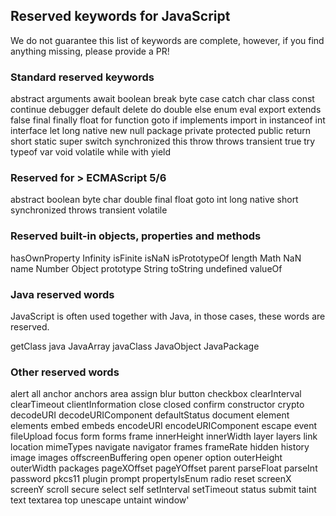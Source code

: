 ## Reserved keywords for JavaScript
We do not guarantee this list of keywords are complete, however, if you find anything missing, please provide a PR!

### Standard reserved keywords
abstract 
arguments 
await 
boolean 
break 
byte 
case 
catch 
char 
class 
const 
continue 
debugger 
default 
delete 
do 
double 
else 
enum 
eval 
export 
extends 
false 
final 
finally 
float 
for 
function 
goto 
if 
implements 
import 
in 
instanceof 
int 
interface 
let 
long 
native 
new 
null 
package 
private 
protected 
public 
return 
short 
static 
super 
switch 
synchronized 
this 
throw 
throws 
transient 
true 
try 
typeof 
var 
void 
volatile 
while 
with 
yield 
### Reserved for > ECMAScript 5/6
abstract 
boolean 
byte 
char 
double 
final 
float 
goto 
int 
long 
native 
short 
synchronized 
throws 
transient 
volatile 
### Reserved built-in objects, properties and methods
hasOwnProperty 
Infinity 
isFinite 
isNaN 
isPrototypeOf 
length 
Math 
NaN 
name 
Number 
Object 
prototype 
String 
toString 
undefined 
valueOf 

### Java reserved words
JavaScript is often used together with Java, in those cases, these words are reserved.

getClass 
java 
JavaArray 
javaClass 
JavaObject 
JavaPackage 

### Other reserved words
alert 
all 
anchor 
anchors 
area 
assign 
blur 
button 
checkbox 
clearInterval 
clearTimeout 
clientInformation 
close 
closed 
confirm 
constructor 
crypto 
decodeURI 
decodeURIComponent 
defaultStatus 
document 
element 
elements 
embed 
embeds 
encodeURI 
encodeURIComponent 
escape 
event 
fileUpload 
focus 
form 
forms 
frame 
innerHeight 
innerWidth 
layer 
layers 
link 
location 
mimeTypes 
navigate 
navigator 
frames 
frameRate 
hidden 
history 
image 
images 
offscreenBuffering 
open 
opener 
option 
outerHeight 
outerWidth 
packages 
pageXOffset 
pageYOffset 
parent 
parseFloat 
parseInt 
password 
pkcs11 
plugin 
prompt 
propertyIsEnum 
radio 
reset 
screenX 
screenY 
scroll 
secure 
select 
self 
setInterval 
setTimeout 
status 
submit 
taint 
text 
textarea 
top 
unescape 
untaint 
window'